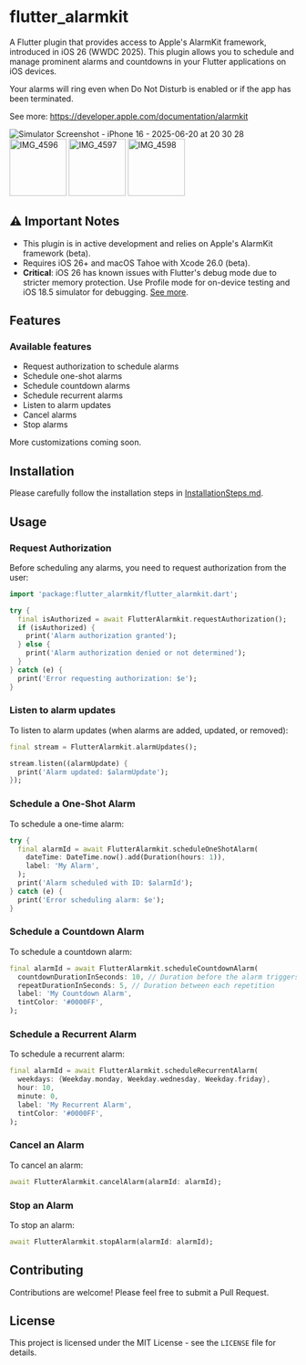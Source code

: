 # flutter_alarmkit

A Flutter plugin that provides access to Apple's AlarmKit framework, introduced in iOS 26 (WWDC 2025). This plugin allows you to schedule and manage prominent alarms and countdowns in your Flutter applications on iOS devices.

Your alarms will ring even when Do Not Disturb is enabled or if the app has been terminated.

See more: https://developer.apple.com/documentation/alarmkit

![Simulator Screenshot - iPhone 16 - 2025-06-20 at 20 30 28](https://github.com/user-attachments/assets/008b96fb-5bef-46e0-adaf-75ed0e105e10)
<img width="100" alt="IMG_4596" src="https://github.com/user-attachments/assets/b80eeb3a-6d9c-4665-81a0-b6a89a6df090" />
<img width="100" alt="IMG_4597" src="https://github.com/user-attachments/assets/5dd478f0-c528-44e2-98f4-9228e3d2b20a" />
<img width="100" alt="IMG_4598" src="https://github.com/user-attachments/assets/b69ca13a-2ab2-4e1e-a29d-d72c082dd885" />


## ⚠️ Important Notes

- This plugin is in active development and relies on Apple's AlarmKit framework (beta).
- Requires iOS 26+ and macOS Tahoe with Xcode 26.0 (beta).
- **Critical**: iOS 26 has known issues with Flutter's debug mode due to stricter memory protection. Use Profile mode for on-device testing and iOS 18.5 simulator for debugging. [See more](https://www.reddit.com/r/FlutterDev/comments/1l856sr/ios_26_warning_and_a_maybe_workaround/).

## Features

### Available features

- Request authorization to schedule alarms
- Schedule one-shot alarms
- Schedule countdown alarms
- Schedule recurrent alarms
- Listen to alarm updates
- Cancel alarms
- Stop alarms

More customizations coming soon.

## Installation

Please carefully follow the installation steps in [InstallationSteps.md](InstallationSteps.md).

## Usage

### Request Authorization

Before scheduling any alarms, you need to request authorization from the user:

```dart
import 'package:flutter_alarmkit/flutter_alarmkit.dart';

try {
  final isAuthorized = await FlutterAlarmkit.requestAuthorization();
  if (isAuthorized) {
    print('Alarm authorization granted');
  } else {
    print('Alarm authorization denied or not determined');
  }
} catch (e) {
  print('Error requesting authorization: $e');
}
```

### Listen to alarm updates

To listen to alarm updates (when alarms are added, updated, or removed):

```dart
final stream = FlutterAlarmkit.alarmUpdates();

stream.listen((alarmUpdate) {
  print('Alarm updated: $alarmUpdate');
});
```


### Schedule a One-Shot Alarm

To schedule a one-time alarm:

```dart
try {
  final alarmId = await FlutterAlarmkit.scheduleOneShotAlarm(
    dateTime: DateTime.now().add(Duration(hours: 1)),
    label: 'My Alarm',
  );
  print('Alarm scheduled with ID: $alarmId');
} catch (e) {
  print('Error scheduling alarm: $e');
}
```

### Schedule a Countdown Alarm

To schedule a countdown alarm:

```dart
final alarmId = await FlutterAlarmkit.scheduleCountdownAlarm(
  countdownDurationInSeconds: 10, // Duration before the alarm triggers
  repeatDurationInSeconds: 5, // Duration between each repetition
  label: 'My Countdown Alarm',
  tintColor: '#0000FF',
);
```

### Schedule a Recurrent Alarm

To schedule a recurrent alarm:

```dart
final alarmId = await FlutterAlarmkit.scheduleRecurrentAlarm(
  weekdays: {Weekday.monday, Weekday.wednesday, Weekday.friday},
  hour: 10,
  minute: 0,
  label: 'My Recurrent Alarm',
  tintColor: '#0000FF',
);
```

### Cancel an Alarm

To cancel an alarm:

```dart
await FlutterAlarmkit.cancelAlarm(alarmId: alarmId);
```

### Stop an Alarm

To stop an alarm:

```dart
await FlutterAlarmkit.stopAlarm(alarmId: alarmId);
```

## Contributing

Contributions are welcome! Please feel free to submit a Pull Request.

## License

This project is licensed under the MIT License - see the `LICENSE` file for details.
